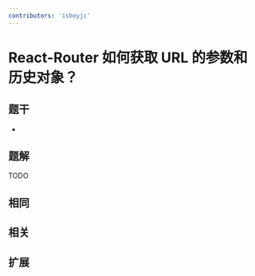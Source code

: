 ```yaml
---
contributors: 'isboyjc'
---
```


# React-Router 如何获取 URL 的参数和历史对象？


## 题干

- 



## 题解

<!-- ::: details 点我查看题解 -->

  TODO

<!-- ::: -->



## 相同


## 相关


## 扩展


